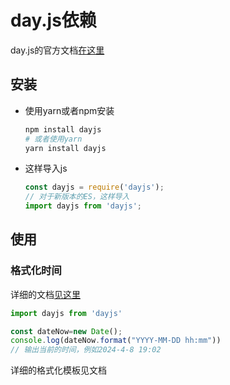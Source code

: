 # day.js依赖

day.js的官方文档[在这里](https://dayjs.gitee.io/docs/zh-CN/installation/installation)

## 安装

- 使用yarn或者npm安装
  ```bash
  npm install dayjs
  # 或者使用yarn
  yarn install dayjs
  ```
- 这样导入js
  ```js
  const dayjs = require('dayjs');
  // 对于新版本的ES，这样导入
  import dayjs from 'dayjs';
  ```

## 使用

### 格式化时间

详细的文档[见这里](https://dayjs.gitee.io/docs/zh-CN/display/format)

```js
import dayjs from 'dayjs'

const dateNow=new Date();
console.log(dateNow.format("YYYY-MM-DD hh:mm"))
// 输出当前的时间，例如2024-4-8 19:02
```

详细的格式化模板见文档